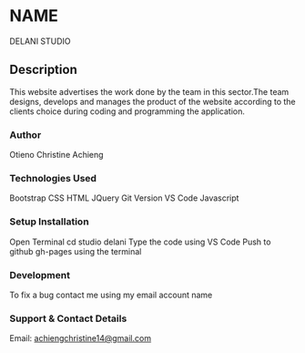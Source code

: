 # NAME
DELANI STUDIO

## Description
This website advertises the work done by the team in this sector.The team designs, develops and manages the product of the website according to the clients choice during coding and programming the application.

### Author
Otieno Christine Achieng

### Technologies Used
Bootstrap
CSS
HTML
JQuery
Git Version
VS Code
Javascript

### Setup Installation
Open Terminal
cd studio delani
Type the code using VS Code
Push to github gh-pages using the terminal

### Development
To fix a bug contact me using my email account name

### Support & Contact Details
Email: achiengchristine14@gmail.com
